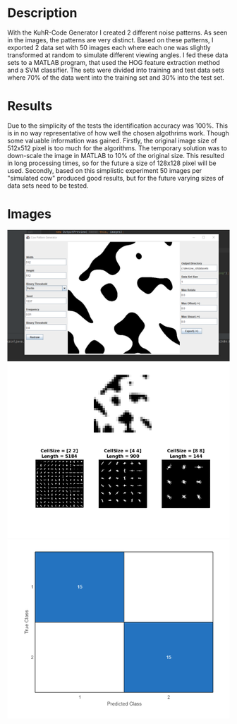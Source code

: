 # Description
With the KuhR-Code Generator I created 2 different noise patterns. As seen in the images, the patterns are very distinct. Based on these patterns, I exported 2 data set with 50 images each where each one was slightly transformed at random to simulate different viewing angles. I fed these data sets to a MATLAB program, that used the HOG feature extraction method and a SVM classifier. The sets were divided into training and test data sets where 70% of the data went into the training set and 30% into the test set.

# Results
Due to the simplicity of the tests the identification accuracy was 100%. This is in no way representative of how well the chosen algothrims work. Though some valuable information was gained. Firstly, the original image size of 512x512 pixel is too much for the algorithms. The temporary solution was to down-scale the image in MATLAB to 10% of the original size. This resulted in long processing times, so for the future a size of 128x128 pixel will be used. Secondly, based on this simplistic experiment 50 images per "simulated cow" produced good results, but for the future varying sizes of data sets need to be tested.

# Images
![KuhR-Code Generator](images/initial_tests/kuhr_code_generator.png)
![Feature Extraction](images/initial_tests/feature_extraction.png)
![Classification Results](images/initial_tests/classification_results.png)